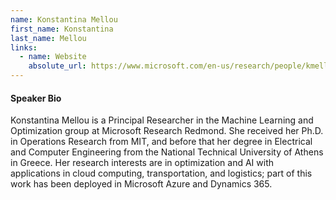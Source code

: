 ```yaml
---
name: Konstantina Mellou
first_name: Konstantina
last_name: Mellou
links:
  - name: Website
    absolute_url: https://www.microsoft.com/en-us/research/people/kmellou/
---
```


#### Speaker Bio

Konstantina Mellou is a Principal Researcher in the Machine Learning and Optimization group at Microsoft Research Redmond. She received her Ph.D. in Operations Research from MIT, and before that her degree in Electrical and Computer Engineering from the National Technical University of Athens in Greece. Her research interests are in optimization and AI with applications in cloud computing, transportation, and logistics; part of this work has been deployed in Microsoft Azure and Dynamics 365. 
